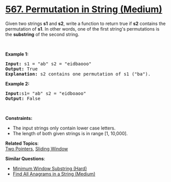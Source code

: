 # [567. Permutation in String (Medium)](https://leetcode.com/problems/permutation-in-string/)

<p>Given two strings <b>s1</b> and <b>s2</b>, write a function to return true if <b>s2</b> contains the permutation of <b>s1</b>. In other words, one of the first string's permutations is the <b>substring</b> of the second string.</p>

<p>&nbsp;</p>

<p><b>Example 1:</b></p>

<pre><b>Input: </b>s1 = "ab" s2 = "eidbaooo"
<b>Output: </b>True
<b>Explanation:</b> s2 contains one permutation of s1 ("ba").
</pre>

<p><b>Example 2:</b></p>

<pre><b>Input:</b>s1= "ab" s2 = "eidboaoo"
<b>Output:</b> False
</pre>

<p>&nbsp;</p>
<p><strong>Constraints:</strong></p>

<ul>
	<li>The input strings only contain lower case letters.</li>
	<li>The length of both given strings is in range [1, 10,000].</li>
</ul>

**Related Topics**:  
[Two Pointers](https://leetcode.com/tag/two-pointers/), [Sliding Window](https://leetcode.com/tag/sliding-window/)

**Similar Questions**:

- [Minimum Window Substring (Hard)](https://leetcode.com/problems/minimum-window-substring/)
- [Find All Anagrams in a String (Medium)](https://leetcode.com/problems/find-all-anagrams-in-a-string/)

